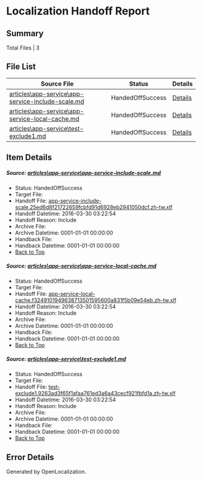 # <a name='report-top'></a> Localization Handoff Report

## Summary
 Total Files | 3

## File List
 Source File | Status | Details 
 ----------- | ------ | ------- 
 [articles\app-service\app-service-include-scale.md](https://github.com/OpenLocalizationOrg/hyperV/blob/20c505f716d1b76e19b84f635875444ab724d08b/articles/app-service/app-service-include-scale.md) | HandedOffSuccess | [Details](#afe10e26b5201d92d21ae591d8df816635ca90b7581)
 [articles\app-service\app-service-local-cache.md](https://github.com/OpenLocalizationOrg/hyperV/blob/20c505f716d1b76e19b84f635875444ab724d08b/articles/app-service/app-service-local-cache.md) | HandedOffSuccess | [Details](#b6b54380855fbabc1bef35399f7d1623ac7bcb85582)
 [articles\app-service\test-exclude1.md](https://github.com/OpenLocalizationOrg/hyperV/blob/20c505f716d1b76e19b84f635875444ab724d08b/articles/app-service/test-exclude1.md) | HandedOffSuccess | [Details](#d806969f84c9f0307115a9f90c37df067a9de280591)

## Item Details
##### <a name='afe10e26b5201d92d21ae591d8df816635ca90b7581'></a> Source: [articles\app-service\app-service-include-scale.md](https://github.com/OpenLocalizationOrg/hyperV/blob/20c505f716d1b76e19b84f635875444ab724d08b/articles/app-service/app-service-include-scale.md)
* Status: HandedOffSuccess
* Target File: 
* Handoff File: [app-service-include-scale.25ed6d8f21722659fcbfd91d6928eb2941050dcf.zh-tw.xlf](https://github.com/OpenLocalizationOrg/olhandoff/blob/ee84c7187cb7c719756f15606de31b40438f0013/ol-handoff/OpenLocalizationOrg/hyperV.zh-tw/master/acomdc_nonhi/app-service-include-scale.25ed6d8f21722659fcbfd91d6928eb2941050dcf.zh-tw.xlf)
* Handoff Datetime: 2016-03-30 03:22:54
* Handoff Reason: Include
* Archive File: 
* Archive Datetime: 0001-01-01 00:00:00
* Handback File: 
* Handback Datetime: 0001-01-01 00:00:00
* [Back to Top](#report-top)

##### <a name='b6b54380855fbabc1bef35399f7d1623ac7bcb85582'></a> Source: [articles\app-service\app-service-local-cache.md](https://github.com/OpenLocalizationOrg/hyperV/blob/20c505f716d1b76e19b84f635875444ab724d08b/articles/app-service/app-service-local-cache.md)
* Status: HandedOffSuccess
* Target File: 
* Handoff File: [app-service-local-cache.f3249101949638713501595600a831f5b09e54eb.zh-tw.xlf](https://github.com/OpenLocalizationOrg/olhandoff/blob/ee84c7187cb7c719756f15606de31b40438f0013/ol-handoff/OpenLocalizationOrg/hyperV.zh-tw/master/acomdc_nonhi/app-service-local-cache.f3249101949638713501595600a831f5b09e54eb.zh-tw.xlf)
* Handoff Datetime: 2016-03-30 03:22:54
* Handoff Reason: Include
* Archive File: 
* Archive Datetime: 0001-01-01 00:00:00
* Handback File: 
* Handback Datetime: 0001-01-01 00:00:00
* [Back to Top](#report-top)

##### <a name='d806969f84c9f0307115a9f90c37df067a9de280591'></a> Source: [articles\app-service\test-exclude1.md](https://github.com/OpenLocalizationOrg/hyperV/blob/20c505f716d1b76e19b84f635875444ab724d08b/articles/app-service/test-exclude1.md)
* Status: HandedOffSuccess
* Target File: 
* Handoff File: [test-exclude1.9263ad3f65f1afaa761ed3a6a43cecf921fbfd1a.zh-tw.xlf](https://github.com/OpenLocalizationOrg/olhandoff/blob/ee84c7187cb7c719756f15606de31b40438f0013/ol-handoff/OpenLocalizationOrg/hyperV.zh-tw/master/acomdc_nonhi/test-exclude1.9263ad3f65f1afaa761ed3a6a43cecf921fbfd1a.zh-tw.xlf)
* Handoff Datetime: 2016-03-30 03:22:54
* Handoff Reason: Include
* Archive File: 
* Archive Datetime: 0001-01-01 00:00:00
* Handback File: 
* Handback Datetime: 0001-01-01 00:00:00
* [Back to Top](#report-top)


## Error Details

Generated by OpenLocalization.
